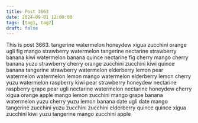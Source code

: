 ```yaml
---
title: Post 3663
date: 2024-09-01 12:00:00
tags: [tag1, tag2]
draft: false
---
```

This is post 3663.
tangerine
watermelon
honeydew
xigua
zucchini
orange
ugli
fig
mango
strawberry
watermelon
tangerine
nectarine
strawberry
banana
kiwi
watermelon
banana
quince
nectarine
fig
cherry
mango
cherry
banana
yuzu
strawberry
cherry
orange
zucchini
zucchini
kiwi
quince
banana
tangerine
strawberry
watermelon
elderberry
lemon
pear
watermelon
watermelon
lemon
mango
watermelon
elderberry
lemon
cherry
yuzu
watermelon
raspberry
kiwi
pear
strawberry
honeydew
nectarine
raspberry
grape
pear
ugli
nectarine
watermelon
nectarine
honeydew
cherry
xigua
orange
apple
mango
lemon
zucchini
mango
grape
banana
watermelon
yuzu
cherry
yuzu
lemon
banana
date
ugli
date
mango
tangerine
zucchini
yuzu
zucchini
zucchini
elderberry
quince
quince
xigua
zucchini
kiwi
yuzu
tangerine
mango
zucchini
apple
